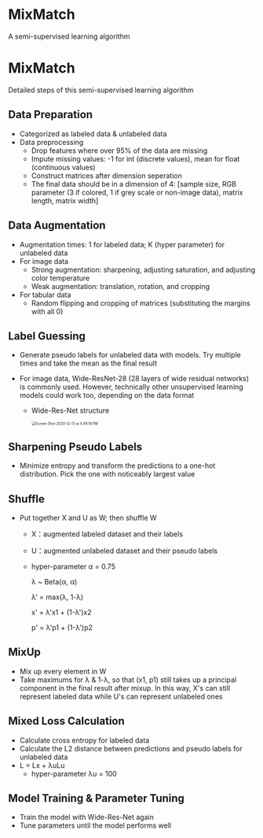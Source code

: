 # MixMatch
A semi-supervised learning algorithm

# MixMatch

Detailed steps of this semi-supervised learning algorithm



## Data Preparation

- Categorized as labeled data & unlabeled data
- Data preprocessing
  - Drop features where over 95% of the data are missing
  - Impute missing values: -1 for int (discrete values), mean for float (continuous values)
  - Construct matrices after dimension seperation
  - The final data should be in a dimension of 4: [sample size, RGB parameter (3 if colored, 1 if grey scale or non-image data), matrix length, matrix width]

## Data Augmentation

- Augmentation times: 1 for labeled data; K (hyper parameter) for unlabeled data
- For image data
  - Strong augmentation: sharpening, adjusting saturation, and adjusting color temperature
  - Weak augmentation: translation, rotation, and cropping
- For tabular data
  - Random flipping and cropping of matrices (substituting the margins with all 0)

## Label Guessing

- Generate pseudo labels for unlabeled data with models. Try multiple times and take the mean as the final result

- For image data, Wide-ResNet-28 (28 layers of wide residual networks) is commonly used. However, technically other unsupervised learning models could work too, depending on the data format

  - Wide-Res-Net structure

    <img src="/Users/hongling/Library/Application Support/typora-user-images/Screen Shot 2020-12-13 at 4.49.19 PM.png" alt="Screen Shot 2020-12-13 at 4.49.19 PM" style="zoom:50%;" />

## Sharpening Pseudo Labels

- Minimize entropy and transform the predictions to a one-hot distribution. Pick the one with noticeably largest value

## Shuffle

- Put together X and U as W; then shuffle W

  - X：augmented labeled dataset and their labels

  - U：augmented unlabeled dataset and their pseudo labels

  - hyper-parameter α = 0.75

    λ ~ Beta(α, α)

    λ' = max(λ, 1-λ)

    x' = λ'x1 + (1-λ')x2

    p' = λ'p1 + (1-λ')p2

## MixUp

- Mix up every element in W
- Take maximums for λ & 1-λ, so that (x1, p1) still takes up a principal component in the final result after mixup. In this way, X's can still represent labeled data while U's can represent unlabeled ones

## Mixed Loss Calculation

- Calculate cross entropy for labeled data
- Calculate the L2 distance between predictions and pseudo labels for unlabeled data
- L = Lx + λuLu
  - hyper-parameter λu = 100

## Model Training & Parameter Tuning

- Train the model with Wide-Res-Net again
- Tune parameters until the model performs well
